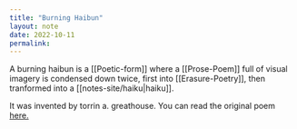```yaml
---
title: "Burning Haibun"
layout: note
date: 2022-10-11
permalink:
---
```


A burning haibun is a [[Poetic-form]] where a [[Prose-Poem]] full of visual imagery is condensed down twice, first into
[[Erasure-Poetry]], then tranformed into a [[notes-site/haiku|haiku]]. 

It was invented by torrin a. greathouse. You can read the original poem [here. ](https://www.frontierpoetry.com/2017/06/16/poetry-burning-haibun-torrin-greathouse/) 
